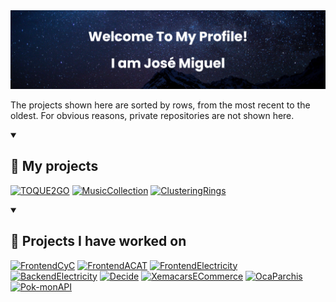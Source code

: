 <img src="./banner.png"/>

<p>
    The projects shown here are sorted by rows, from the most recent to the oldest. For obvious reasons, private repositories are not shown here. 
</p>

<details open>
<summary><h2>📕 My projects</h2></summary>
<p align="left">
    <a href="https://github.com/JMGarCas/TOQUE2GO"><img width="49%" src="https://github-readme-stats.vercel.app/api/pin/?username=JMGarCas&repo=TOQUE2GO&theme=github_dark&hide_border=true&show_icons=false&bg_color=1f2938" alt="TOQUE2GO"></a>
    <a href="https://github.com/JMGarCas/Music-Collection"><img width="49%" src="https://github-readme-stats.vercel.app/api/pin/?username=JMGarCas&repo=Music-Collection&theme=github_dark&hide_border=true&show_icons=false&bg_color=1f2938" alt="MusicCollection"></a>
    <a href="https://github.com/JMGarCas/Clustering-Rings"><img width="49%" src="https://github-readme-stats.vercel.app/api/pin/?username=JMGarCas&repo=Clustering-Rings&theme=github_dark&hide_border=true&show_icons=false&bg_color=1f2938" alt="ClusteringRings"></a>
</p>
</details>

<details open>
<summary><h2>📘 Projects I have worked on</h2></summary>
<p align="left">
    <a target="_blank" href="https://github.com/ISPP-07/frontend-cyc"><img width="49%" src="https://github-readme-stats.vercel.app/api/pin/?username=ISPP-07&repo=frontend-cyc&theme=github_dark&hide_border=true&show_icons=false&bg_color=1f2938" alt="FrontendCyC"></a>
    <a target="_blank" href="https://github.com/ISPP-07/frontend-acat"><img width="49%" src="https://github-readme-stats.vercel.app/api/pin/?username=ISPP-07&repo=frontend-acat&theme=github_dark&hide_border=true&show_icons=false&bg_color=1f2938" alt="FrontendACAT"></a>
    <a target="_blank" href="https://github.com/JMGarCas/energy-dashboard-frontend"><img width="49%" src="https://github-readme-stats.vercel.app/api/pin/?username=JMGarCas&repo=energy-dashboard-frontend&theme=github_dark&hide_border=true&show_icons=false&bg_color=1f2938" alt="FrontendElectricity"></a>
    <a target="_blank" href="https://github.com/JMGarCas/mongodb-electricity-data"><img width="49%" src="https://github-readme-stats.vercel.app/api/pin/?username=JMGarCas&repo=mongodb-electricity-data&theme=github_dark&hide_border=true&show_icons=false&bg_color=1f2938" alt="BackendElectricity"></a>
    <a target="_blank" href="https://github.com/EGC-zambrano/decide-part-zambrano"><img width="49%" src="https://github-readme-stats.vercel.app/api/pin/?username=EGC-zambrano&repo=decide-part-zambrano&theme=github_dark&hide_border=true&show_icons=false&bg_color=1f2938" alt="Decide"></a>
    <a target="_blank" href="https://github.com/PGPI-G1-08/XemaCars_ECommerce"><img width="49%" src="https://github-readme-stats.vercel.app/api/pin/?username=PGPI-G1-08&repo=XemaCars_ECommerce&theme=github_dark&hide_border=true&show_icons=false&bg_color=1f2938" alt="XemacarsECommerce"></a>
    <a target="_blank" href="https://github.com/Marchabar/Parchis-Oca-Games"><img width="49%" src="https://github-readme-stats.vercel.app/api/pin/?username=Marchabar&repo=Parchis-Oca-Games&theme=github_dark&hide_border=true&show_icons=false&bg_color=1f2938" alt="OcaParchis"></a>
    <a target="_blank" href="https://github.com/MarioArocaPaez/Pok-monAPI"><img width="49%" src="https://github-readme-stats.vercel.app/api/pin/?username=JMGarCas&repo=Pok-monAPI&theme=github_dark&hide_border=true&show_icons=false&bg_color=1f2938" alt="Pok-monAPI"></a>
</p>
</details>
